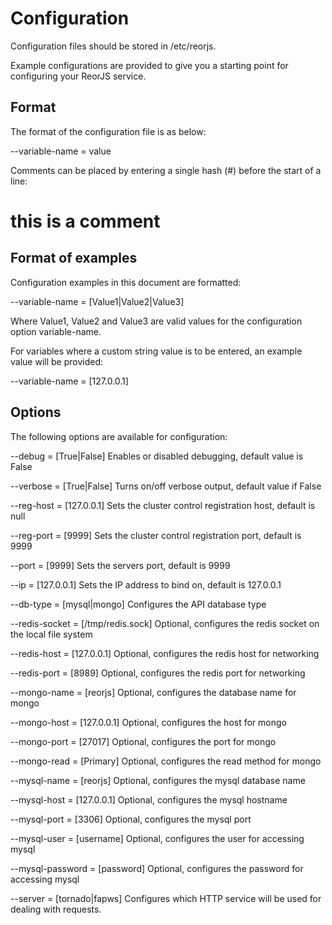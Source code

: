 Configuration
=============

Configuration files should be stored in /etc/reorjs.

Example configurations are provided to give you a starting point for configuring your ReorJS service.

Format
------

The format of the configuration file is as below:

--variable-name = value

Comments can be placed by entering a single hash (#) before the start of a line:

# this is a comment

Format of examples
------------------

Configuration examples in this document are formatted:

--variable-name = [Value1|Value2|Value3]

Where Value1, Value2 and Value3 are valid values for the configuration option variable-name.

For variables where a custom string value is to be entered, an example value will be provided:

--variable-name = [127.0.0.1]

Options
-------

The following options are available for configuration:

--debug = [True|False]
  Enables or disabled debugging, default value is False

--verbose = [True|False]
  Turns on/off verbose output, default value if False

--reg-host = [127.0.0.1]
  Sets the cluster control registration host, default is null

--reg-port = [9999]
  Sets the cluster control registration port, default is 9999

--port = [9999]
  Sets the servers port, default is 9999

--ip = [127.0.0.1]
  Sets the IP address to bind on, default is 127.0.0.1

--db-type = [mysql|mongo]
  Configures the API database type

--redis-socket = [/tmp/redis.sock]
  Optional, configures the redis socket on the local file system

--redis-host = [127.0.0.1]
  Optional, configures the redis host for networking

--redis-port = [8989]
  Optional, configures the redis port for networking

--mongo-name = [reorjs]
  Optional, configures the database name for mongo

--mongo-host = [127.0.0.1]
  Optional, configures the host for mongo

--mongo-port = [27017]
  Optional, configures the port for mongo

--mongo-read = [Primary]
  Optional, configures the read method for mongo

--mysql-name = [reorjs]
  Optional, configures the mysql database name

--mysql-host = [127.0.0.1]
  Optional, configures the mysql hostname

--mysql-port = [3306]
  Optional, configures the mysql port

--mysql-user = [username]
  Optional, configures the user for accessing mysql

--mysql-password = [password]
  Optional, configures the password for accessing mysql

--server = [tornado|fapws]
  Configures which HTTP service will be used for dealing with requests.
